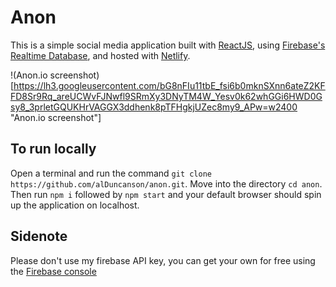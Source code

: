 # Anon

This is a simple social media application built with [ReactJS](https://reactjs.org/), using [Firebase's Realtime Database](https://firebase.google.com/docs/database/), and hosted with [Netlify](https://www.netlify.com/).

!(Anon.io screenshot)[https://lh3.googleusercontent.com/bG8nFIu11tbE_fsi6b0mknSXnn6ateZ2KFFD8Sr9Rq_areUCWvFJNwfl9SRmXy3DNyTM4W_Yesv0k62whGGi6HWD0Gsy8_3prletGQUKHrVAGGX3ddhenk8pTFHgkjUZec8my9_APw=w2400 "Anon.io screenshot"]

## To run locally

Open a terminal and run the command `git clone https://github.com/alDuncanson/anon.git`. Move into the directory `cd anon`. Then run `npm i` followed by `npm start` and your default browser should spin up the application on localhost.

## Sidenote
Please don't use my firebase API key, you can get your own for free using the [Firebase console](https://console.firebase.google.com)
